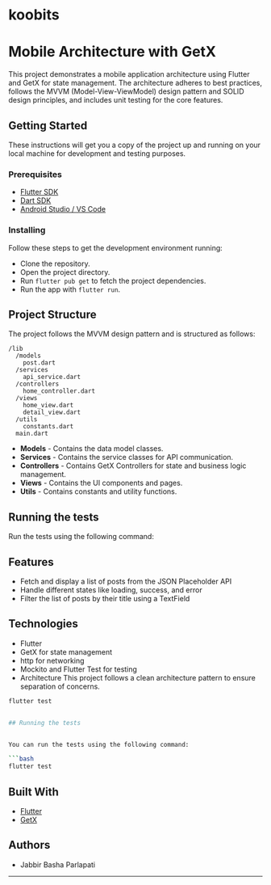 # koobits

# Mobile Architecture with GetX

This project demonstrates a mobile application architecture using Flutter and GetX for state management. The architecture adheres to best practices, follows the MVVM (Model-View-ViewModel) design pattern and SOLID design principles, and includes unit testing for the core features.

## Getting Started

These instructions will get you a copy of the project up and running on your local machine for development and testing purposes.

### Prerequisites

- [Flutter SDK](https://flutter.dev/docs/get-started/install)
- [Dart SDK](https://dart.dev/get-dart)
- [Android Studio / VS Code](https://developer.android.com/studio)

### Installing

Follow these steps to get the development environment running:

- Clone the repository.
- Open the project directory.
- Run `flutter pub get` to fetch the project dependencies.
- Run the app with `flutter run`.

## Project Structure

The project follows the MVVM design pattern and is structured as follows:


```
/lib
  /models
    post.dart
  /services
    api_service.dart
  /controllers
    home_controller.dart
  /views
    home_view.dart
    detail_view.dart
  /utils
    constants.dart
  main.dart
```


- **Models** - Contains the data model classes.
- **Services** - Contains the service classes for API communication.
- **Controllers** - Contains GetX Controllers for state and business logic management.
- **Views** - Contains the UI components and pages.
- **Utils** - Contains constants and utility functions.

## Running the tests

Run the tests using the following command:

## Features
- Fetch and display a list of posts from the JSON Placeholder API
- Handle different states like loading, success, and error
- Filter the list of posts by their title using a TextField
## Technologies
- Flutter
- GetX for state management
- http for networking
- Mockito and Flutter Test for testing
- Architecture
This project follows a clean architecture pattern to ensure separation of concerns.
```bash
flutter test


## Running the tests


You can run the tests using the following command:

```bash
flutter test
```

## Built With

- [Flutter](https://flutter.dev/)
- [GetX](https://pub.dev/packages/get)

## Authors

- Jabbir Basha Parlapati 

---

